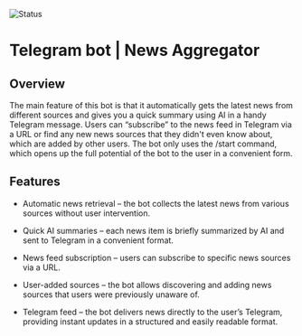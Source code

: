 ![Status](https://aggregator.winslinn.dpdns.org/badge?ver=2)

# Telegram bot | News Aggregator

## Overview
The main feature of this bot is that it automatically gets the latest news from different sources and gives you a quick summary using AI in a handy Telegram message. Users can “subscribe” to the news feed in Telegram via a URL or find any new news sources that they didn't even know about, which are added by other users. The bot only uses the /start command, which opens up the full potential of the bot to the user in a convenient form.



## Features

- Automatic news retrieval – the bot collects the latest news from various sources without user intervention.

- Quick AI summaries – each news item is briefly summarized by AI and sent to Telegram in a convenient format.

- News feed subscription – users can subscribe to specific news sources via a URL.

- User-added sources – the bot allows discovering and adding news sources that users were previously unaware of.

- Telegram feed – the bot delivers news directly to the user’s Telegram, providing instant updates in a structured and easily readable format.
